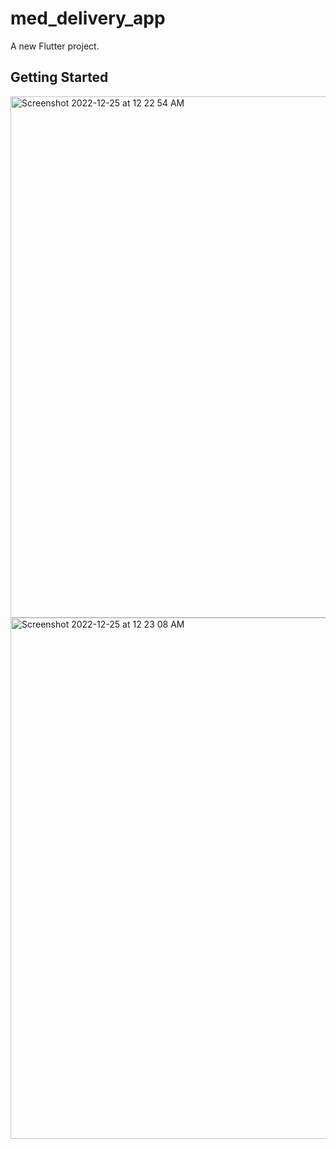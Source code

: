 # med_delivery_app

A new Flutter project.

## Getting Started

<img width="834" alt="Screenshot 2022-12-25 at 12 22 54 AM" src="https://user-images.githubusercontent.com/52202888/209447468-aca6f957-bd1f-4f13-afce-f04c61473d1e.png">
<img width="834" alt="Screenshot 2022-12-25 at 12 23 08 AM" src="https://user-images.githubusercontent.com/52202888/209447469-ae178b4a-cda2-4d83-99e0-7c1d4cd3f048.png">
